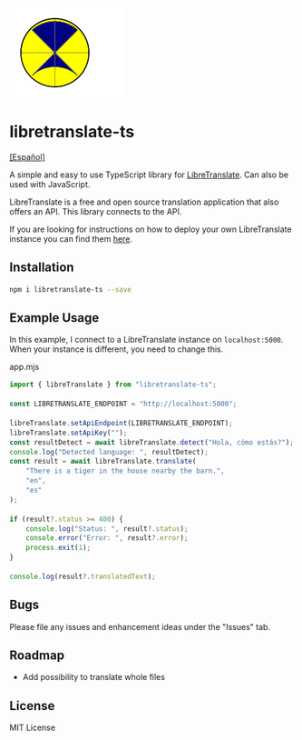 ![logo](./doc/logo.svg)
# libretranslate-ts

[[Español]](./doc/README_es.md)

A simple and easy to use TypeScript library for [LibreTranslate](https://libretranslate.com/).
Can also be used with JavaScript.

LibreTranslate is a free and open source translation application that also offers an API.
This library connects to the API.

If you are looking for instructions on how to deploy your own LibreTranslate instance you can find them [here](https://github.com/LibreTranslate/LibreTranslate).

## Installation

```bash
npm i libretranslate-ts --save
```

## Example Usage

In this example, I connect to a LibreTranslate instance on `localhost:5000`.
When your instance is different, you need to change this.

app.mjs
```typescript
import { libreTranslate } from "libretranslate-ts";

const LIBRETRANSLATE_ENDPOINT = "http://localhost:5000";

libreTranslate.setApiEndpoint(LIBRETRANSLATE_ENDPOINT);
libreTranslate.setApiKey("");
const resultDetect = await libreTranslate.detect("Hola, cómo estás?");
console.log("Detected language: ", resultDetect);
const result = await libreTranslate.translate(
    "There is a tiger in the house nearby the barn.",
    "en",
    "es"
);

if (result?.status >= 400) {
    console.log("Status: ", result?.status);
    console.error("Error: ", result?.error);
    process.exit(1);
}

console.log(result?.translatedText);
```

## Bugs

Please file any issues and enhancement ideas under the "Issues" tab.

## Roadmap

- Add possibility to translate whole files

## License

MIT License
